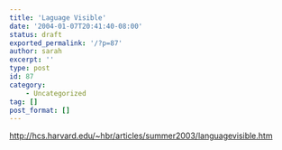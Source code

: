 ```yaml
---
title: 'Laguage Visible'
date: '2004-01-07T20:41:40-08:00'
status: draft
exported_permalink: '/?p=87'
author: sarah
excerpt: ''
type: post
id: 87
category:
    - Uncategorized
tag: []
post_format: []
---
```

http://hcs.harvard.edu/~hbr/articles/summer2003/languagevisible.htm